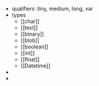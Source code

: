 - qualifiers :tiny, medium, long, var
- types
	- [[char]]
	- [[text]]
	- [[binary]]
	- [[blob]]
	- [[boolean]]
	- [[int]]
	- [[float]]
	- [[Datetime]]
-
-